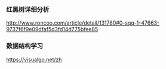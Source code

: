 ### 红黑树详细分析
http://www.roncoo.com/article/detail/131780#0-sqq-1-47663-9737f6f9e09dfaf5d3fd14d775bfee85

### 数据结构学习
https://visualgo.net/zh